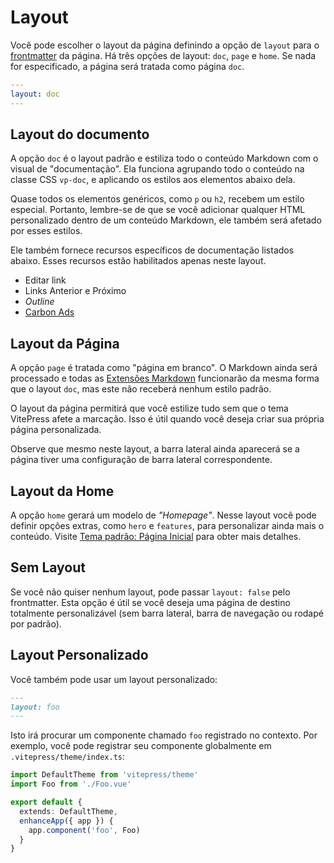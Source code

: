 # Layout

Você pode escolher o layout da página definindo a opção de `layout` para o [frontmatter](./frontmatter-config) da página. Há três opções de layout: `doc`, `page` e `home`. Se nada for especificado, a página será tratada como página `doc`.

```yaml
---
layout: doc
---
```

## Layout do documento

A opção `doc` é o layout padrão e estiliza todo o conteúdo Markdown com o visual de "documentação". Ela funciona agrupando todo o conteúdo na classe CSS `vp-doc`, e aplicando os estilos aos elementos abaixo dela.

Quase todos os elementos genéricos, como `p` ou `h2`, recebem um estilo especial. Portanto, lembre-se de que se você adicionar qualquer HTML personalizado dentro de um conteúdo Markdown, ele também será afetado por esses estilos.

Ele também fornece recursos específicos de documentação listados abaixo. Esses recursos estão habilitados apenas neste layout.

- Editar link
- Links Anterior e Próximo
- _Outline_
- [Carbon Ads](./default-theme-carbon-ads)

## Layout da Página

A opção `page` é tratada como "página em branco". O Markdown ainda será processado e todas as [Extensões Markdown](../guide/markdown) funcionarão da mesma forma que o layout `doc`, mas este não receberá nenhum estilo padrão.

O layout da página permitirá que você estilize tudo sem que o tema VitePress afete a marcação. Isso é útil quando você deseja criar sua própria página personalizada.

Observe que mesmo neste layout, a barra lateral ainda aparecerá se a página tiver uma configuração de barra lateral correspondente.

## Layout da Home 

A opção `home` gerará um modelo de _"Homepage"_. Nesse layout você pode definir opções extras, como `hero` e `features`, para personalizar ainda mais o conteúdo. Visite [Tema padrão: Página Inicial](./default-theme-home-page)  para obter mais detalhes.

## Sem Layout

Se você não quiser nenhum layout, pode passar `layout: false` pelo frontmatter. Esta opção é útil se você deseja uma página de destino totalmente personalizável (sem barra lateral, barra de navegação ou rodapé por padrão).

## Layout Personalizado

Você também pode usar um layout personalizado:

```md
---
layout: foo
---
```

Isto irá procurar um componente chamado `foo` registrado no contexto. Por exemplo, você pode registrar seu componente globalmente em `.vitepress/theme/index.ts`:

```ts
import DefaultTheme from 'vitepress/theme'
import Foo from './Foo.vue'

export default {
  extends: DefaultTheme,
  enhanceApp({ app }) {
    app.component('foo', Foo)
  }
}
```
